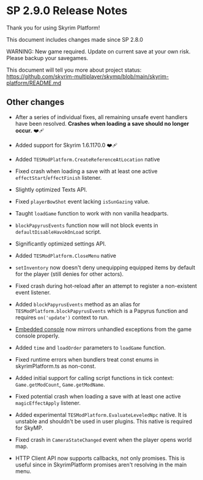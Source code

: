# SP 2.9.0 Release Notes

Thank you for using Skyrim Platform!

This document includes changes made since SP 2.8.0

WARNING: New game required. Update on current save at your own risk. Please backup your savegames.

This document will tell you more about project status: https://github.com/skyrim-multiplayer/skymp/blob/main/skyrim-platform/README.md
## Other changes

- After a series of individual fixes, all remaining unsafe event handlers have been resolved. **Crashes when loading a save should no longer occur.** ❤️‍🩹


- Added support for Skyrim 1.6.1170.0 ❤️‍🩹


- Added `TESModPlatform.CreateReferenceAtLocation` native


- Fixed crash when loading a save with at least one active `effectStart`/`effectFinish` listener.


- Slightly optimized Texts API.


- Fixed `playerBowShot` event lacking `isSunGazing` value.


- Taught `loadGame` function to work with non vanilla headparts.


- `blockPapyrusEvents` function now will not block events in `defaultDisableHavokOnLoad` script.


- Significantly optimized settings API.


- Added `TESModPlatform.CloseMenu` native


- `setInventory` now doesn't deny unequipping equipped items by default for the player (still denies for other actors).


- Fixed crash during hot-reload after an attempt to register a non-existent event listener.


- Added `blockPapyrusEvents` method as an alias for `TESModPlatform.blockPapyrusEvents` which is a Papyrus function and requires `on('update')` context to run.


- [Embedded console](https://github.com/skyrim-multiplayer/skymp/blob/592c6527ed91e6c97a38d143f4ae1cdab9c3268e/docs/release/sp-2.8.md?plain=1#L68) now mirrors unhandled exceptions from the game console properly.


- Added `time` and `loadOrder` parameters to `loadGame` function.


- Fixed runtime errors when bundlers treat const enums in skyrimPlatform.ts as non-const.


- Added initial support for calling script functions in tick context: `Game.getModCount`, `Game.getModName`.


- Fixed potential crash when loading a save with at least one active `magicEffectApply` listener.


- Added experimental `TESModPlatform.EvaluateLeveledNpc` native. It is unstable and shouldn't be used in user plugins. This native is required for SkyMP.


- Fixed crash in `CameraStateChanged` event when the player opens world map.


- HTTP Client API now supports callbacks, not only promises. This is useful since in SkyrimPlatform promises aren't resolving in the main menu.
